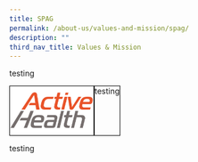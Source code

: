 ```yaml
---
title: SPAG
permalink: /about-us/values-and-mission/spag/
description: ""
third_nav_title: Values & Mission
---
```

testing
<div style="display: flex;">
<div style="border: 1px solid #000">
<img src="/images/ActiveHealthLogoType.png" style="max-width: 150px" />
</div> 
<div style="border: 1px solid #000">
testing
</div> 
</div>

testing